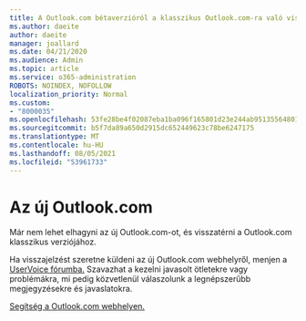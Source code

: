 ```yaml
---
title: A Outlook.com bétaverzióról a klasszikus Outlook.com-ra való visszaváltás kérése
ms.author: daeite
author: daeite
manager: joallard
ms.date: 04/21/2020
ms.audience: Admin
ms.topic: article
ms.service: o365-administration
ROBOTS: NOINDEX, NOFOLLOW
localization_priority: Normal
ms.custom:
- "8000035"
ms.openlocfilehash: 53fe28be4f02087eba1ba096f165801d23e244ab95135564801f6e9dec231c9c
ms.sourcegitcommit: b5f7da89a650d2915dc652449623c78be6247175
ms.translationtype: MT
ms.contentlocale: hu-HU
ms.lasthandoff: 08/05/2021
ms.locfileid: "53961733"
---
```

# <a name="the-new-outlookcom"></a>Az új Outlook.com

Már nem lehet elhagyni az új Outlook.com-ot, és visszatérni a Outlook.com klasszikus verziójához.

Ha visszajelzést szeretne küldeni az új Outlook.com webhelyről, menjen a [UserVoice fórumba.](https://go.microsoft.com/fwlink/p/?linkid=851599) Szavazhat a kezelni javasolt ötletekre vagy problémákra, mi pedig közvetlenül válaszolunk a legnépszerűbb megjegyzésekre és javaslatokra.

[Segítség a Outlook.com webhelyen.](https://support.office.com/article/40676ad0-c831-45ac-a023-5be633be798d?wt.mc_id=Office_Outlook_com_Alchemy)
